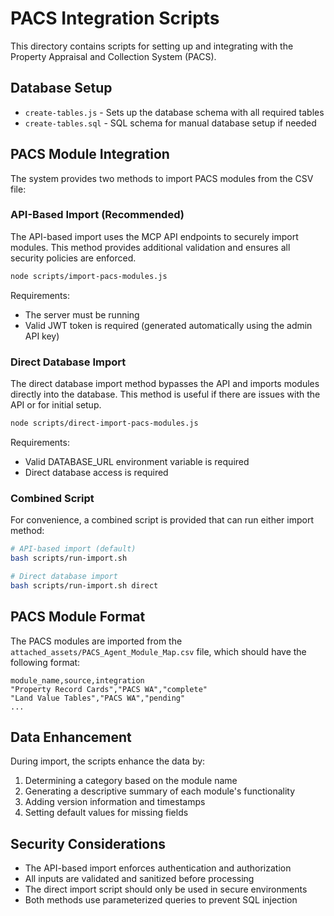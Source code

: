 # PACS Integration Scripts

This directory contains scripts for setting up and integrating with the Property Appraisal and Collection System (PACS).

## Database Setup

- `create-tables.js` - Sets up the database schema with all required tables
- `create-tables.sql` - SQL schema for manual database setup if needed

## PACS Module Integration

The system provides two methods to import PACS modules from the CSV file:

### API-Based Import (Recommended)

The API-based import uses the MCP API endpoints to securely import modules. This method provides additional validation and ensures all security policies are enforced.

```bash
node scripts/import-pacs-modules.js
```

Requirements:
- The server must be running
- Valid JWT token is required (generated automatically using the admin API key)

### Direct Database Import

The direct database import method bypasses the API and imports modules directly into the database. This method is useful if there are issues with the API or for initial setup.

```bash
node scripts/direct-import-pacs-modules.js
```

Requirements:
- Valid DATABASE_URL environment variable is required
- Direct database access is required

### Combined Script

For convenience, a combined script is provided that can run either import method:

```bash
# API-based import (default)
bash scripts/run-import.sh

# Direct database import
bash scripts/run-import.sh direct
```

## PACS Module Format

The PACS modules are imported from the `attached_assets/PACS_Agent_Module_Map.csv` file, which should have the following format:

```csv
module_name,source,integration
"Property Record Cards","PACS WA","complete"
"Land Value Tables","PACS WA","pending"
...
```

## Data Enhancement

During import, the scripts enhance the data by:

1. Determining a category based on the module name
2. Generating a descriptive summary of each module's functionality
3. Adding version information and timestamps
4. Setting default values for missing fields

## Security Considerations

- The API-based import enforces authentication and authorization
- All inputs are validated and sanitized before processing
- The direct import script should only be used in secure environments
- Both methods use parameterized queries to prevent SQL injection